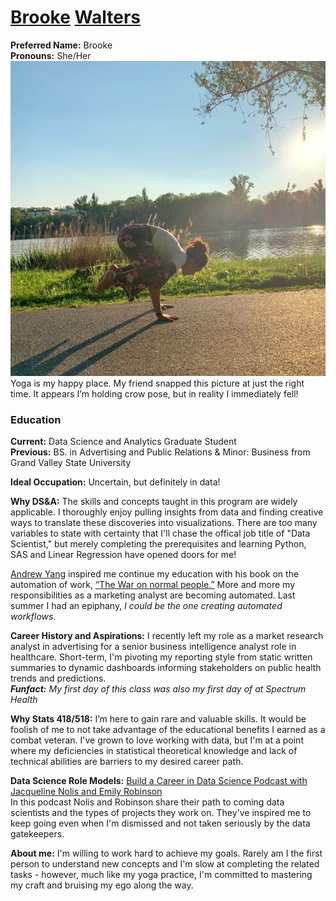 # [Brooke](https://www.youtube.com/watch?v=JuN1LpFw5OI&ab_channel=NamesOrg) [Walters](https://www.youtube.com/watch?v=SUUbBa8u8EM&ab_channel=PronounceNames)

**Preferred Name:** Brooke \
**Pronouns:** She/Her \
![Crow Pose](https://github.com/BrookemWalters/preparation01/blob/main/Crow%20Pose.jpg?raw=true) \
Yoga is my happy place. My friend snapped this picture at just the right time. It appears I’m holding crow pose,  but in reality I immediately fell! 

### Education
**Current:** Data Science and Analytics Graduate Student \
**Previous:** BS. in Advertising and Public Relations & Minor: Business from Grand Valley State University

**Ideal Occupation:** Uncertain, but definitely in data! 

**Why DS&A:** The skills and concepts taught in this program are widely applicable. I thoroughly enjoy pulling insights from data and finding creative ways to translate these discoveries into visualizations. There are too many variables to state with certainty that I'll chase the offical job title of "Data Scientist," but merely completing the prerequisites and learning Python, SAS and Linear Regression have opened doors for me! 

[Andrew Yang](https://en.wikipedia.org/wiki/Andrew_Yang) inspired me continue my education with his book on the automation of work, [“The War on normal people.”](https://www.goodreads.com/book/show/36204293-the-war-on-normal-people?ac=1&from_search=true&qid=3CxGZZVjQQ&rank=1) More and more my responsibilities as a marketing analyst are becoming automated. Last summer I had an epiphany, *I could be the one creating automated workflows.*  

**Career History and Aspirations:**
 I recently left my role as a market research analyst in advertising for a senior business intelligence analyst role in healthcare. 
Short-term, I'm pivoting my reporting style from static written summaries to dynamic dashboards informing stakeholders on public health trends and predictions. \
***Funfact:** My first day of this class was also my first day of at Spectrum Health*

**Why Stats 418/518:**
I’m here to gain rare and valuable skills. It would be foolish of me to not take advantage of the educational benefits I earned as a combat veteran.
I've grown to love working with data, but I'm at a point where my deficiencies in statistical theoretical knowledge and lack of technical abilities are barriers to my desired career path.
 
**Data Science Role Models:** [Build a Career in Data Science Podcast with Jacqueline Nolis and Emily Robinson
](https://anchor.fm/datascicareer) \
In this podcast Nolis and Robinson share their path to coming  data scientists and the types of projects they work on. They've inspired me to keep going even when I'm dismissed and not taken seriously by the data gatekeepers. 

**About me:** I'm willing to work hard to achieve my goals. Rarely am I the first person to understand new concepts and I'm slow at completing the related tasks - however, much like my yoga practice, I'm committed to mastering my craft and bruising my ego along the way.
